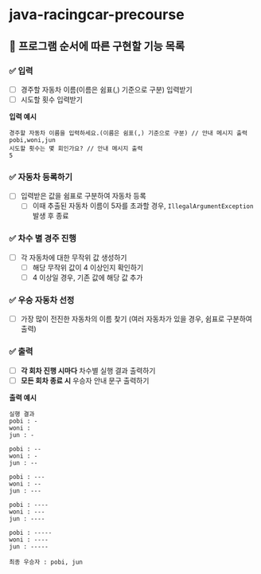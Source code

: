 # java-racingcar-precourse

## 📌 프로그램 순서에 따른 구현할 기능 목록

### ✅ 입력

- [ ] 경주할 자동차 이름(이름은 쉼표(,) 기준으로 구분) 입력받기
- [ ] 시도할 횟수 입력받기

**입력 예시**
```
경주할 자동차 이름을 입력하세요.(이름은 쉼표(,) 기준으로 구분) // 안내 메시지 출력
pobi,woni,jun
시도할 횟수는 몇 회인가요? // 안내 메시지 출력
5
```

### ✅ 자동차 등록하기
- [ ] 입력받은 값을 쉼표로 구분하여 자동차 등록
    - [ ] 이때 추출된 자동차 이름이 5자를 초과할 경우, ```IllegalArgumentException``` 발생 후 종료

### ✅ 차수 별 경주 진행
- [ ] 각 자동차에 대한 무작위 값 생성하기
    - [ ] 해당 무작위 값이 4 이상인지 확인하기
    - [ ] 4 이상일 경우, 기존 값에 해당 값 추가

### ✅ 우승 자동차 선정
- [ ] 가장 많이 전진한 자동차의 이름 찾기 (여러 자동차가 있을 경우, 쉼표로 구분하여 출력)

### ✅ 출력

- [ ] **각 회차 진행 시마다** 차수별 실행 결과 출력하기
- [ ] **모든 회차 종료 시** 우승자 안내 문구 출력하기

**출력 예시**
```
실행 결과
pobi : -
woni : 
jun : -

pobi : --
woni : -
jun : --

pobi : ---
woni : --
jun : ---

pobi : ----
woni : ---
jun : ----

pobi : -----
woni : ----
jun : -----

최종 우승자 : pobi, jun
```